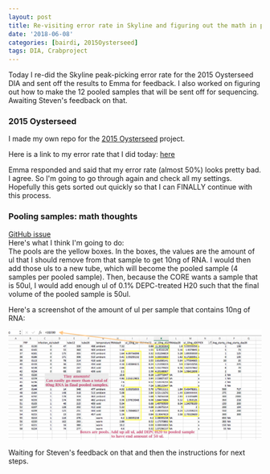 ```yaml
---
layout: post
title: Re-visiting error rate in Skyline and figuring out the math in pooling samples for sequencing
date: '2018-06-08'
categories: [bairdi, 2015Oysterseed]
tags: DIA, Crabproject
---
```

Today I re-did the Skyline peak-picking error rate for the 2015 Oysterseed DIA and sent off the results to Emma for feedback. I also worked on figuring out how to make the 12 pooled samples that will be sent off for sequencing. Awaiting Steven's feedback on that.

### 2015 Oysterseed 
I made my own repo for the [2015 Oysterseed](https://github.com/grace-ac/DIA-2015-oysterseed) project. 

Here is a link to my error rate that I did today: [here](https://github.com/grace-ac/DIA-2015-oysterseed/blob/master/data/20180608-skyline-dia-error-rates.xlsx)

Emma responded and said that my error rate (almost 50%) looks pretty bad. I agree. So I'm going to go through again and check all my settings. Hopefully this gets sorted out quickly so that I can FINALLY continue with this process. 

### Pooling samples: math thoughts
[GitHub issue](https://github.com/RobertsLab/resources/issues/285)      
Here's what I think I'm going to do:     
The pools are the yellow boxes. In the boxes, the values are the amount of ul that I should remove from that sample to get 10ng of RNA. I would then add those uls to a new tube, which will become the pooled sample (4 samples per pooled sample). Then, because the CORE wants a sample that is 50ul, I would add enough ul of 0.1% DEPC-treated H20 such that the final volume of the pooled sample is 50ul. 

Here's a screenshot of the amount of ul per sample that contains 10ng of RNA:

![img](https://github.com/grace-ac/grace-ac.github.io/blob/master/notebook-images/20180608-to-get-10ng.png)

Waiting for Steven's feedback on that and then the instructions for next steps. 

